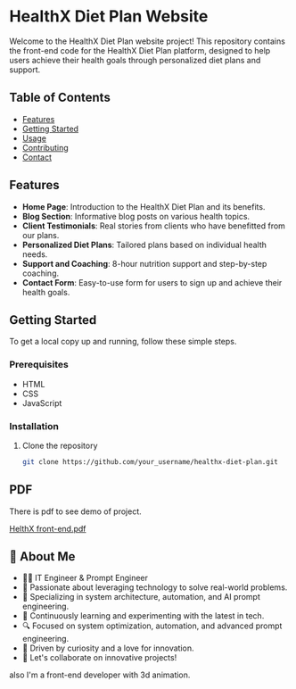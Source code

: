 # HealthX Diet Plan Website

Welcome to the HealthX Diet Plan website project! This repository contains the front-end code for the HealthX Diet Plan platform, designed to help users achieve their health goals through personalized diet plans and support.

## Table of Contents

- [Features](#features)
- [Getting Started](#getting-started)
- [Usage](#usage)
- [Contributing](#contributing)
- [Contact](#contact)

## Features

- **Home Page**: Introduction to the HealthX Diet Plan and its benefits.
- **Blog Section**: Informative blog posts on various health topics.
- **Client Testimonials**: Real stories from clients who have benefitted from our plans.
- **Personalized Diet Plans**: Tailored plans based on individual health needs.
- **Support and Coaching**: 8-hour nutrition support and step-by-step coaching.
- **Contact Form**: Easy-to-use form for users to sign up and achieve their health goals.

    



## Getting Started

To get a local copy up and running, follow these simple steps.

### Prerequisites

- HTML
- CSS
- JavaScript
    
### Installation

1. Clone the repository
   ```sh
   git clone https://github.com/your_username/healthx-diet-plan.git

## PDF

There is pdf to see demo of project.

[HelthX front-end.pdf](https://github.com/user-attachments/files/16028405/Home_Desktop.2.pdf)



## 🚀 About Me

- 👨‍💻 IT Engineer & Prompt Engineer
- 🚀 Passionate about leveraging technology to solve real-world problems.
- 🔧 Specializing in system architecture, automation, and AI prompt engineering.
- 🌱 Continuously learning and experimenting with the latest in tech.
- 🔍 Focused on system optimization, automation, and advanced prompt engineering.
- 🎯 Driven by curiosity and a love for innovation.
- 💬 Let's collaborate on innovative projects!

also I'm a front-end developer with 3d animation.


